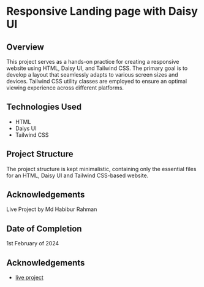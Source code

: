 # Responsive Landing page  with Daisy UI

## Overview
This project serves as a hands-on practice for creating a responsive website using HTML, Daisy UI, and Tailwind CSS. The primary goal is to develop a layout that seamlessly adapts to various screen sizes and devices.  Tailwind CSS utility classes are employed to ensure an optimal viewing experience across different platforms.

## Technologies Used
- HTML
- Daiys UI
- Tailwind CSS

## Project Structure
The project structure is kept minimalistic, containing only the essential files for an HTML, Daisy UI and Tailwind CSS-based website.


## Acknowledgements
Live Project by Md Habibur Rahman

## Date of Completion
1st February of 2024

## Acknowledgements

 - [live project](https://hrhabib07.github.io/biker-zone/)
 


